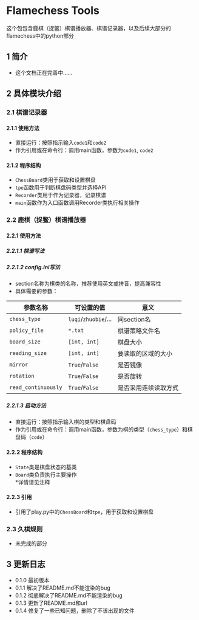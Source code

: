 # Flamechess Tools
这个包包含鹿棋（捉鳖）棋谱播放器、棋谱记录器，以及后续大部分的flamechess中的python部分
## 1 简介
* 这个文档正在完善中......
## 2 具体模块介绍
### 2.1 棋谱记录器
#### 2.1.1 使用方法
* 直接运行：按照指示输入`code1`和`code2`
* 作为引用或在命令行：调用main函数，参数为`code1`, `code2`
#### 2.1.2 程序结构
* `ChessBoard`类用于获取和设置棋盘
* `tpe`函数用于判断棋盘码类型并选择API
* `Recorder`类用于作为记录器，记录棋谱
* `main`函数作为入口函数调用Recorder类执行相关操作
### 2.2 鹿棋（捉鳖）棋谱播放器
#### 2.2.1 使用方法
##### 2.2.1.1 棋谱写法
##### 2.2.1.2 config.ini写法
* section名称为棋类的名称，推荐使用英文或拼音，提高兼容性
* 具体需要的参数： 

| 参数名称 | 可设置的值 | 意义 |
| ------ | -------- | ---- |
| `chess_type` | `luqi`/`zhuobie`/... | 同section名 |
| `policy_file` | `*.txt` | 棋谱策略文件名 |
| `board_size` | `[int, int]` | 棋盘大小 |
| `reading_size` | `[int, int]` | 要读取的区域的大小 |
| `mirror` | `True`/`False` | 是否镜像 |
| `rotation` | `True`/`False` | 是否旋转 |
| `read_continuously` | `True`/`False` | 是否采用连续读取方式 |


##### 2.2.1.3 启动方法
* 直接运行：按照指示输入棋的类型和棋盘码
* 作为引用或在命令行：调用main函数，参数为棋的类型（`chess_type`）和棋盘码（`code`）
#### 2.2.2 程序结构
* `State`类是棋盘状态的基类
* `Board`类负责执行主要操作  
*详情请见注释
#### 2.2.3 引用
* 引用了play.py中的`ChessBoard`和`tpe`，用于获取和设置棋盘
### 2.3 久棋规则
* 未完成的部分
## 3 更新日志
* 0.1.0 最初版本
* 0.1.1 解决了README.md不能渲染的bug
* 0.1.2 彻底解决了README.md不能渲染的bug
* 0.1.3 更新了README.md和url
* 0.1.4 修复了一些已知问题，删除了不该出现的文件